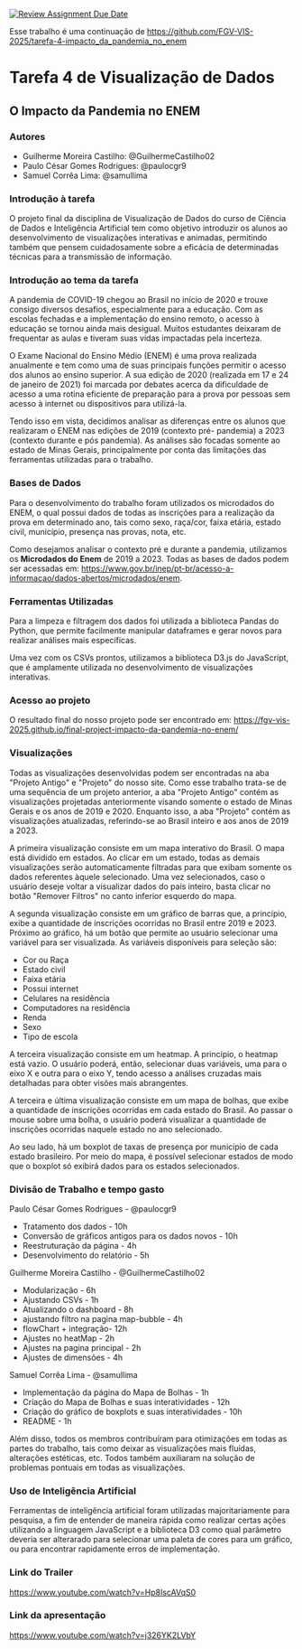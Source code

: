 [![Review Assignment Due Date](https://classroom.github.com/assets/deadline-readme-button-22041afd0340ce965d47ae6ef1cefeee28c7c493a6346c4f15d667ab976d596c.svg)](https://classroom.github.com/a/oHw8ptbv)

Esse trabalho é uma continuação de https://github.com/FGV-VIS-2025/tarefa-4-impacto_da_pandemia_no_enem

# Tarefa 4 de Visualização de Dados
## O Impacto da Pandemia no ENEM
### Autores
- Guilherme Moreira Castilho: @GuilhermeCastilho02
- Paulo César Gomes Rodrigues: @paulocgr9
- Samuel Corrêa Lima: @samullima

### Introdução à tarefa
O projeto final da disciplina de Visualização de Dados do curso de Ciência de Dados e Inteligência Artificial tem como objetivo introduzir os alunos ao desenvolvimento de visualizações interativas e animadas, permitindo também que pensem cuidadosamente
sobre a eficácia de determinadas técnicas para a transmissão de informação.

### Introdução ao tema da tarefa
A pandemia de COVID-19 chegou ao Brasil no início de 2020 e trouxe consigo diversos desafios, especialmente para a educação.
Com as escolas fechadas e a implementação do ensino remoto, o acesso à educação se tornou ainda mais desigual. Muitos estudantes
deixaram de frequentar as aulas e tiveram suas vidas impactadas pela incerteza.

O Exame Nacional do Ensino Médio (ENEM) é uma prova realizada anualmente e tem como uma de suas principais funções permitir o 
acesso dos alunos ao ensino superior. A sua edição de 2020 (realizada em 17 e 24 de janeiro de 2021) foi marcada por debates 
acerca da dificuldade de acesso a uma rotina eficiente de preparação para a prova por pessoas sem acesso à internet ou
dispositivos para utilizá-la.

Tendo isso em vista, decidimos analisar as diferenças entre os alunos que realizaram o ENEM nas edições de 2019 (contexto pré-
pandemia) a 2023 (contexto durante e pós pandemia). As análises são focadas somente ao estado de Minas Gerais, principalmente por conta das limitações das ferramentas utilizadas para o trabalho.

### Bases de Dados
Para o desenvolvimento do trabalho foram utilizados os microdados do ENEM, o qual possui dados de todas as inscrições para a
realização da prova em determinado ano, tais como sexo, raça/cor, faixa etária, estado civil, município, presença nas provas, nota, etc.

Como desejamos analisar o contexto pré e durante a pandemia, utilizamos os **Microdados do Enem** de 2019 a 2023. Todas as bases de dados podem ser acessadas em: https://www.gov.br/inep/pt-br/acesso-a-informacao/dados-abertos/microdados/enem.

### Ferramentas Utilizadas
Para a limpeza e filtragem dos dados foi utilizada a biblioteca Pandas do Python, que permite facilmente manipular dataframes e
gerar novos para realizar análises mais específicas.

Uma vez com os CSVs prontos, utilizamos a biblioteca D3.js do JavaScript, que é amplamente utilizada no desenvolvimento de visualizações interativas.

### Acesso ao projeto
O resultado final do nosso projeto pode ser encontrado em: https://fgv-vis-2025.github.io/final-project-impacto-da-pandemia-no-enem/

### Visualizações
Todas as visualizações desenvolvidas podem ser encontradas na aba "Projeto Antigo" e "Projeto" do nosso site.
Como esse trabalho trata-se de uma sequência de um projeto anterior, a aba "Projeto Antigo" contém as visualizações
projetadas anteriormente visando somente o estado de Minas Gerais e os anos de 2019 e 2020. Enquanto isso,
a aba "Projeto" contém as visualizações atualizadas, referindo-se ao Brasil inteiro e aos anos de 2019 a
2023.

A primeira visualização consiste em um mapa interativo do Brasil. O mapa está dividido em
estados. Ao clicar em um estado, todas as demais visualizações serão automaticamente filtradas
para que exibam somente os dados referentes àquele selecionado. Uma vez selecionados, caso o usuário deseje
voltar a visualizar dados do país inteiro, basta clicar no botão "Remover Filtros" no canto inferior esquerdo
do mapa.

A segunda visualização consiste em um gráfico de barras que, a princípio, exibe a quantidade de inscrições
ocorridas
no Brasil entre 2019 e 2023. Próximo ao gráfico, há um botão que permite ao usuário selecionar uma
variável para ser visualizada. As variáveis disponíveis para seleção são:

* Cor ou Raça
* Estado civil
* Faixa etária
* Possui internet
* Celulares na residência
* Computadores na residência
* Renda
* Sexo
* Tipo de escola

A terceira visualização consiste em um heatmap. A princípio, o heatmap está vazio. O usuário poderá, então,
selecionar duas variáveis, uma para o eixo X e outra para o eixo Y, tendo acesso a análises cruzadas mais
detalhadas
para obter visões mais abrangentes.

A terceira e última visualização consiste em um mapa de bolhas, que exibe a quantidade de
inscrições ocorridas em cada estado do Brasil. Ao passar o mouse sobre uma bolha, o usuário
poderá visualizar a quantidade de inscrições ocorridas naquele estado no ano selecionado.

Ao seu lado, há um boxplot de taxas de presença por município de cada estado brasileiro.
Por meio do mapa, é possível selecionar estados de modo que o boxplot só exibirá dados
para os estados selecionados.

### Divisão de Trabalho e tempo gasto
Paulo César Gomes Rodrigues - @paulocgr9
- Tratamento dos dados - 10h
- Conversão de gráficos antigos para os dados novos - 10h
- Reestruturação da página - 4h
- Desenvolvimento do relatório - 5h

Guilherme Moreira Castilho - @GuilhermeCastilho02
- Modularização - 6h
- Ajustando CSVs - 1h
- Atualizando o dashboard - 8h
- ajustando filtro na pagina map-bubble - 4h
- flowChart + integração- 12h
- Ajustes no heatMap - 2h
- Ajustes na pagina principal - 2h
- Ajustes de dimensões - 4h

Samuel Corrêa Lima - @samullima
- Implementação da página do Mapa de Bolhas - 1h
- Criação do Mapa de Bolhas e suas interatividades - 12h
- Criação do gráfico de boxplots e suas interatividades - 10h
- README - 1h

Além disso, todos os membros contribuíram para otimizações em todas as partes do trabalho, tais como deixar as visualizações mais 
fluídas, alterações estéticas, etc. Todos também auxiliaram na solução de problemas pontuais em todas as visualizações.

### Uso de Inteligência Artificial
Ferramentas de inteligência artificial foram utilizadas majoritariamente para pesquisa, a fim de entender de maneira rápida como
realizar certas ações utilizando a linguagem JavaScript e a biblioteca D3 como qual parâmetro deveria ser alterarado para 
selecionar uma paleta de cores para um gráfico, ou para encontrar rapidamente erros de implementação.

### Link do Trailer
https://www.youtube.com/watch?v=Hp8IscAVqS0

### Link da apresentação
https://www.youtube.com/watch?v=j326YK2LVbY
